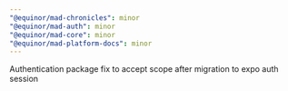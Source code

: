 ```yaml
---
"@equinor/mad-chronicles": minor
"@equinor/mad-auth": minor
"@equinor/mad-core": minor
"@equinor/mad-platform-docs": minor
---
```


Authentication package fix to accept scope after migration to expo auth session
